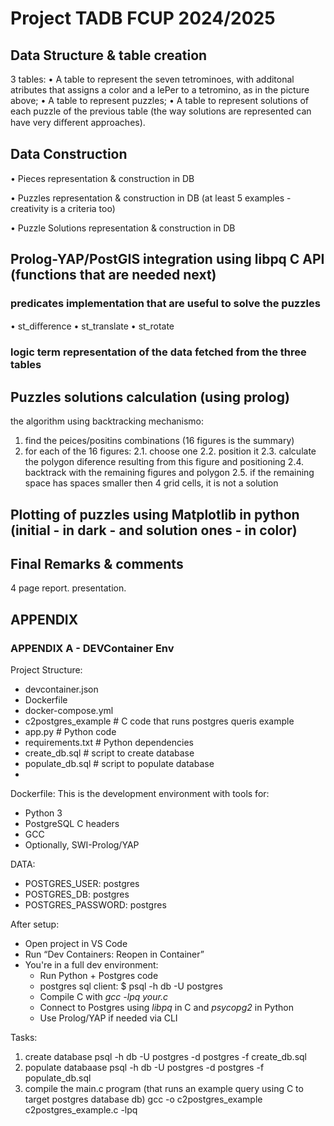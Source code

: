 # Project TADB FCUP 2024/2025



## Data Structure & table creation 
3 tables:
• A table to represent the seven tetrominoes, with additonal atributes that assigns a color and a lePer to a tetromino, as in the picture above;
• A table to represent puzzles;
• A table to represent solutions of each puzzle of the previous table (the way solutions are represented can have very diﬀerent approaches).

## Data Construction

• Pieces representation & construction in DB

• Puzzles representation  & construction in DB (at least 5 examples - creativity is a criteria too)

• Puzzle Solutions representation  & construction in DB


## Prolog-YAP/PostGIS integration using libpq C API (functions that are needed next)

### predicates implementation that are useful to solve the puzzles
• st_diﬀerence
• st_translate
• st_rotate

### logic term representation of the data fetched from the three tables


## Puzzles solutions calculation (using prolog)
the algorithm using backtracking mechanismo:
1. find the peices/positins combinations (16 figures is the summary)
2. for each of the 16 figures:
   2.1. choose one
   2.2. position it
   2.3. calculate the polygon diference resulting from this figure and positioning
   2.4. backtrack with the remaining figures and polygon
   2.5. if the remaining space has spaces smaller then 4 grid cells, it is not a solution


## Plotting of puzzles using Matplotlib in python (initial - in dark - and solution ones - in color)


## Final Remarks & comments
4 page report.
presentation.

## APPENDIX

### APPENDIX A - DEVContainer Env

Project Structure:
* devcontainer.json
* Dockerfile
* docker-compose.yml
* c2postgres_example   # C code that runs postgres queris example
* app.py   # Python code
* requirements.txt   # Python dependencies
* create_db.sql   # script to create database
* populate_db.sql  # script to populate database
* 


Dockerfile:
This is the development environment with tools for:
* Python 3
* PostgreSQL C headers
* GCC
* Optionally, SWI-Prolog/YAP

DATA:
* POSTGRES_USER: postgres
* POSTGRES_DB: postgres
* POSTGRES_PASSWORD: postgres

After setup: 
* Open project in VS Code
* Run “Dev Containers: Reopen in Container”
* You're in a full dev environment:
   * Run Python + Postgres code
   * postgres sql client: $ psql -h db -U postgres
   * Compile C with _gcc -lpq your.c_
   * Connect to Postgres using _libpq_ in C and _psycopg2_ in Python
   * Use Prolog/YAP if needed via CLI

Tasks:
1. create database
   psql -h db -U postgres -d postgres -f create_db.sql
2. populate databaase
   psql -h db -U postgres -d postgres -f populate_db.sql
3. compile the main.c program (that runs an example query using C to target postgres database db)
   gcc -o c2postgres_example c2postgres_example.c -lpq

   
